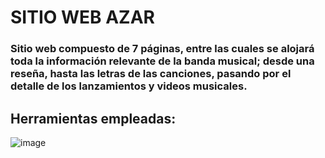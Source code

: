 # SITIO WEB AZAR
### 	Sitio web compuesto de 7 páginas, entre las cuales se alojará toda la información relevante de la banda musical; desde una reseña, hasta las letras de las canciones, pasando por el detalle de los lanzamientos y videos musicales. 

## Herramientas empleadas:
![image](https://github.com/lizaristimuno/EntregaFinalAristimuno/assets/138539610/7d29c98f-bdea-4cd7-b73c-cff203e7d07d)
